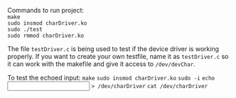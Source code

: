 Commands to run project: <br>
`make` <br>
`sudo insmod charDriver.ko` <br>
`sudo ./test` <br>
`sudo rmmod charDriver.ko` <br>

The file `testDriver.c` is being used to test if the device driver is working properly. If you want to create your own testfile, name it as `testDriver.c` so it can work with the makefile and give it access to `/dev/devChar`. 


To test the echoed input:
`make`
`sudo insmod charDriver.ko`
`sudo -i`
`echo` <input> `> /dev/charDriver`
`cat /dev/charDriver`
